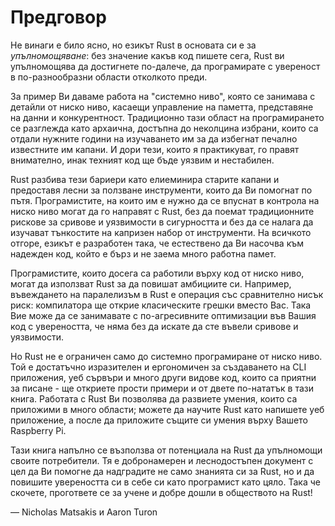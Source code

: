 # Предговор

Не винаги е било ясно, но езикът Rust в основата си е за *упълномощяване*: без
значение какъв код пишете сега, Rust ви упълномощява да достигнете по-далече,
да програмирате с увереност в по-разнообразни области отколкото преди.

За пример Ви даваме работа на "системно ниво", която се занимава с детайли от
ниско ниво, касаещи управление на паметта, представяне на данни и конкурентност.
Традиционно тази област на програмирането се разглежда като архаична, достъпна
до неколцина избрани, които са отдали нужните години на изучаването им за да
избегнат печално известните им капани. И дори тези, които я практикуват, го
правят внимателно, инак техният код ще бъде уязвим и нестабилен. <!-- Подбор на думи? -->

Rust разбива тези бариери като елиеминира старите капани и предоставя лесни
за ползване инструменти, които да Ви помогнат по пътя. Програмистите, на които
им е нужно да се впуснат в контрола на ниско ниво могат да го направят с Rust,
без да поемат традиционните рискове за сривове и уязвимости в сигурността и без
да се налага да изучават тънкостите на капризен набор от инструменти. На
всичкото отгоре, езикът е разработен така, че естествено да Ви насочва към
надежден код, който е бърз и не заема много работна памет.

Програмистите, които досега са работили върху код от ниско ниво, могат да
използват Rust за да повишат амбициите си. Например, въвеждането на паралелизъм
в Rust е операция със сравнително нисък риск: компилатора ще открие класическите
грешки вместо Вас. Така Вие може да се занимавате с по-агресивните оптимизации
във Вашия код с увереността, че няма без да искате да сте въвели сривове и
уязвимости.

Но Rust не е ограничен само до системно програмиране от ниско ниво. Той е
достатъчно изразителен и ергономичен за създаването на CLI приложения, уеб
сървъри и много други видове код, които са приятни за писане - ще откриете
прости примери и от двете по-нататък в тази книга. Работата с Rust Ви позволява
да развиете умения, които са приложими в много области; можете да научите Rust
като напишете уеб приложение, а после да приложите същите си умения върху
Вашето Raspberry Pi.

Тази книга напълно се възползва от потенциала на Rust да упълномощи своите
потребители. Тя е добронамерен и леснодостъпен документ с цел да Ви помогне да
надградите не само знанията си за Rust, но и да повишите увереността си в себе
си като програмист като цяло. Така че скочете, прогответе се за учене и добре
дошли в обществото на Rust!

— Nicholas Matsakis и Aaron Turon
